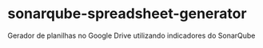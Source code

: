 # sonarqube-spreadsheet-generator
Gerador de planilhas no Google Drive utilizando indicadores do SonarQube
